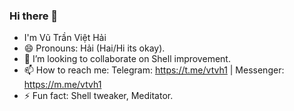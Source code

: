 ### Hi there 👋
- I'm Vũ Trần Việt Hải
- 😄 Pronouns: Hải (Hai/Hi its okay).
- 👯 I’m looking to collaborate on Shell improvement.
- 📫 How to reach me: Telegram: https://t.me/vtvh1 | Messenger: https://m.me/vtvh1
- ⚡ Fun fact: Shell tweaker, Meditator.
<!--
**vtvh/vtvh** is a ✨ _special_ ✨ repository because its `README.md` (this file) appears on your GitHub profile.

Here are some ideas to get you started:

- 🔭 I’m currently working on ...
- 🌱 I’m currently learning ...
- 👯 I’m looking to collaborate on ...
- 🤔 I’m looking for help with ...
- 💬 Ask me about ...
- 📫 How to reach me: ...
- 😄 Pronouns: ...
- ⚡ Fun fact: ...
-->
